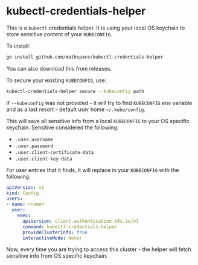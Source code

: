 # kubectl-credentials-helper

This is a `kubectl` credentials helper. It is using your local OS keychain to store sensitive content of your `KUBECONFIG`.

To install:

```bash
go install github.com/mathspace/kubectl-credentials-helper
```

You can also download this from releases.

To secure your existing `KUBECONFIG`, use:

```bash
kubectl-credentials-helper secure --kubeconfig path
```

If `--kubeconfig` was not provided - it will try to find `KUBECONFIG` env variable and as a last resort - default user home `~/.kube/config`.

This will save all sensitive info from a local `KUBECONFIG` to your OS specific keychain. Sensitive considered the following:

- `.user.username`
- `.user.password`
- `.user.client-certificate-data`
- `.user.client-key-data`

For user entries that it finds, it will replace in your `KUBECONFIG` with the following:

```yaml
apiVersion: v1
kind: Config
users:
- name: <name>
  user:
    exec:
      apiVersion: client.authentication.k8s.io/v1
      command: kubectl-credentials-helper
      provideClusterInfo: true
      interactiveMode: Never
```

Now, every time you are trying to access this cluster - the helper will fetch sensitive info from OS specific keychain.
